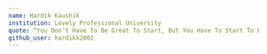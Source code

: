 ```yaml
---
name: Hardik Kaushik
institution: Lovely Professional University 
quote: “You Don’t Have To Be Great To Start, But You Have To Start To Be Great.” – Zig Ziglar
github_user: hardikk2002
---
```

